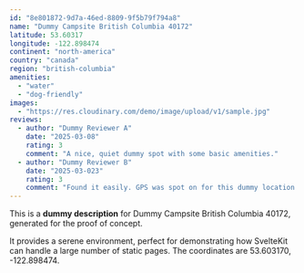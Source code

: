 ```yaml
---
id: "8e801872-9d7a-46ed-8809-9f5b79f794a8"
name: "Dummy Campsite British Columbia 40172"
latitude: 53.60317
longitude: -122.898474
continent: "north-america"
country: "canada"
region: "british-columbia"
amenities:
  - "water"
  - "dog-friendly"
images:
  - "https://res.cloudinary.com/demo/image/upload/v1/sample.jpg"
reviews:
  - author: "Dummy Reviewer A"
    date: "2025-03-08"
    rating: 3
    comment: "A nice, quiet dummy spot with some basic amenities."
  - author: "Dummy Reviewer B"
    date: "2025-03-023"
    rating: 3
    comment: "Found it easily. GPS was spot on for this dummy location."
---
```


This is a **dummy description** for Dummy Campsite British Columbia 40172, generated for the proof of concept.

It provides a serene environment, perfect for demonstrating how SvelteKit can handle a large number of static pages. The coordinates are 53.603170, -122.898474.
